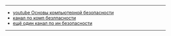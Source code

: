## 
---
- [youtube Основы компьютерной безопасности](https://www.youtube.com/watch?v=pI0JKirxn8U&list=PLU-TUGRFxOHjDvu4NHrpFdpYI20-zOG2-)
- [канал по комп безлпасности](https://www.youtube.com/@ITSEC/videos)
- [ещё один канал по ин безопасности](https://www.youtube.com/@SpecialistTV)
---